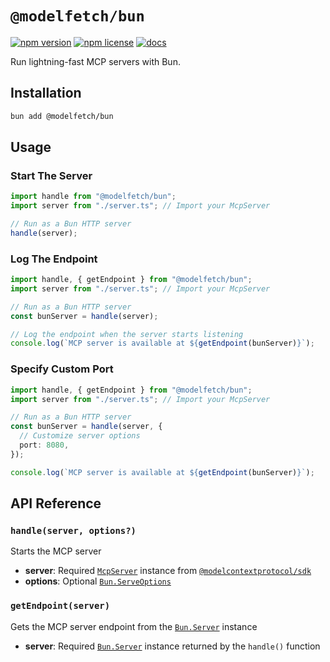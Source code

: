 # `@modelfetch/bun`

[![npm version](https://img.shields.io/npm/v/@modelfetch/bun.svg)](https://www.npmjs.com/package/@modelfetch/bun)
[![npm license](https://img.shields.io/npm/l/@modelfetch/bun.svg)](https://www.npmjs.com/package/@modelfetch/bun)
[![docs](https://img.shields.io/badge/docs-modelfetch.com-blue)](https://www.modelfetch.com/docs/runtime/bun)

Run lightning-fast MCP servers with Bun.

## Installation

```bash
bun add @modelfetch/bun
```

## Usage

### Start The Server

```typescript
import handle from "@modelfetch/bun";
import server from "./server.ts"; // Import your McpServer

// Run as a Bun HTTP server
handle(server);
```

### Log The Endpoint

```typescript
import handle, { getEndpoint } from "@modelfetch/bun";
import server from "./server.ts"; // Import your McpServer

// Run as a Bun HTTP server
const bunServer = handle(server);

// Log the endpoint when the server starts listening
console.log(`MCP server is available at ${getEndpoint(bunServer)}`);
```

### Specify Custom Port

```typescript
import handle, { getEndpoint } from "@modelfetch/bun";
import server from "./server.ts"; // Import your McpServer

// Run as a Bun HTTP server
const bunServer = handle(server, {
  // Customize server options
  port: 8080,
});

console.log(`MCP server is available at ${getEndpoint(bunServer)}`);
```

## API Reference

### `handle(server, options?)`

Starts the MCP server

- **server**: Required [`McpServer`](https://github.com/modelcontextprotocol/typescript-sdk?tab=readme-ov-file#server) instance from [`@modelcontextprotocol/sdk`](https://github.com/modelcontextprotocol/typescript-sdk)
- **options**: Optional [`Bun.ServeOptions`](https://bun.sh/reference/bun/ServeOptions)

### `getEndpoint(server)`

Gets the MCP server endpoint from the [`Bun.Server`](https://bun.sh/reference/bun/Server) instance

- **server**: Required [`Bun.Server`](https://bun.sh/reference/bun/Server) instance returned by the `handle()` function
